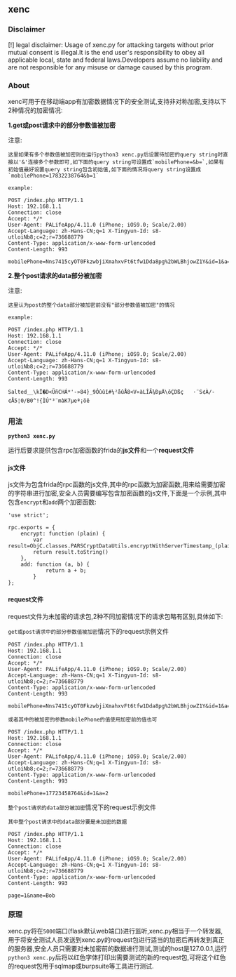 
## xenc

### Disclaimer

[!] legal disclaimer: Usage of xenc.py for attacking targets without prior mutual consent is illegal.It is the end user's responsibility to obey all applicable local, state and federal laws.Developers assume no liability and are not responsible for any misuse or damage caused by this program.

### About

xenc可用于在移动端app有加密数据情况下的安全测试,支持非对称加密,支持以下2种情况的加密情况:

**1.get或post请求中的部分参数值被加密**

注意:  

    这里如果有多个参数值被加密则在运行python3 xenc.py后设置待加密的query string时直接以'&'连接多个参数即可,如下面的query string可设置成`mobilePhone=&b=`,如果有初始值最好设置query string包含初始值,如下面的情况将query string设置成`mobilePhone=17832238764&b=1`

``` 
example:

POST /index.php HTTP/1.1 
Host: 192.168.1.1 
Connection: close 
Accept: */* 
User-Agent: PALifeApp/4.11.0 (iPhone; iOS9.0; Scale/2.00) 
Accept-Language: zh-Hans-CN;q=1 X-Tingyun-Id: s8-utloiNb8;c=2;r=736688779 
Content-Type: application/x-www-form-urlencoded 
Content-Length: 993

mobilePhone=Nns7415cyOT0FkzwbjiXmahxvFt6tfw1Dda8pg%2bWLBhjowZ1Y&id=1&a=2&b=tfw1Dda8pg%2bWLBhj
```


**2.整个post请求的data部分被加密**

注意:  

    这里认为post的整个data部分被加密前没有"部分参数值被加密"的情况

```
example:

POST /index.php HTTP/1.1 
Host: 192.168.1.1 
Connection: close 
Accept: */* 
User-Agent: PALifeApp/4.11.0 (iPhone; iOS9.0; Scale/2.00) 
Accept-Language: zh-Hans-CN;q=1 X-Tingyun-Id: s8-utloiNb8;c=2;r=736688779 
Content-Type: application/x-www-form-urlencoded 
Content-Length: 993

Salted__\kÏ�D<ÜñCHÁ*'-»84}_9Óûûî#¼²åûÅ8<V«àLÎÃ¾ÐµÄ\ôÇDßç	·¨S¢À/-¢Å5¦0/B0^!{ÌÚ"³¨màK7µeª¡öê
```

### 用法

**`python3 xenc.py`**

运行后要求提供包含rpc加密函数的frida的**js文件**和一个**request文件**

#### js文件

js文件为包含frida的rpc函数的js文件,其中的rpc函数为加密函数,用来给需要加密的字符串进行加密,安全人员需要编写包含加密函数的js文件,下面是一个示例,其中包含`encrypt`和`add`两个加密函数:

```
'use strict';

rpc.exports = {
    encrypt: function (plain) {
        var result=ObjC.classes.PARSCryptDataUtils.encryptWithServerTimestamp_(plain)
        return result.toString()
    },
    add: function (a, b) {
            return a + b;
        }
};

```

#### request文件

request文件为未加密的请求包,2种不同加密情况下的请求包略有区别,具体如下:

`get或post请求中的部分参数值被加密`情况下的request示例文件

```
POST /index.php HTTP/1.1 
Host: 192.168.1.1 
Connection: close 
Accept: */* 
User-Agent: PALifeApp/4.11.0 (iPhone; iOS9.0; Scale/2.00) 
Accept-Language: zh-Hans-CN;q=1 X-Tingyun-Id: s8-utloiNb8;c=2;r=736688779 
Content-Type: application/x-www-form-urlencoded 
Content-Length: 993

mobilePhone=Nns7415cyOT0FkzwbjiXmahxvFt6tfw1Dda8pg%2bWLBhjowZ1Y&id=1&a=2

或者其中的被加密的参数mobilePhone的值使用加密前的值也可

POST /index.php HTTP/1.1 
Host: 192.168.1.1 
Connection: close 
Accept: */* 
User-Agent: PALifeApp/4.11.0 (iPhone; iOS9.0; Scale/2.00) 
Accept-Language: zh-Hans-CN;q=1 X-Tingyun-Id: s8-utloiNb8;c=2;r=736688779 
Content-Type: application/x-www-form-urlencoded 
Content-Length: 993

mobilePhone=17723458764&id=1&a=2
```

`整个post请求的data部分被加密`情况下的request示例文件

```
其中整个post请求中的data部分要是未加密的数据

POST /index.php HTTP/1.1 
Host: 192.168.1.1 
Connection: close 
Accept: */* 
User-Agent: PALifeApp/4.11.0 (iPhone; iOS9.0; Scale/2.00) 
Accept-Language: zh-Hans-CN;q=1 X-Tingyun-Id: s8-utloiNb8;c=2;r=736688779 
Content-Type: application/x-www-form-urlencoded 
Content-Length: 993

page=1&name=Bob
```

### 原理

xenc.py将在`5000`端口(flask默认web端口)进行监听,xenc.py相当于一个转发器,用于将安全测试人员发送到xenc.py的request包进行适当的加密后再转发到真正的服务器,安全人员只需要对未加密前的数据进行测试,测试的host是127.0.0.1,运行`python3 xenc.py`后将以红色字体打印出需要测试的新的request包,可将这个红色的request包用于sqlmap或burpsuite等工具进行测试.

